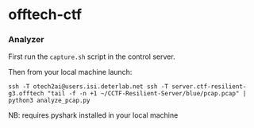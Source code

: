 # offtech-ctf

### Analyzer

First run the `capture.sh` script in the control server.

Then from your local machine launch:

```
ssh -T otech2ai@users.isi.deterlab.net ssh -T server.ctf-resilient-g3.offtech "tail -f -n +1 ~/CCTF-Resilient-Server/blue/pcap.pcap" | python3 analyze_pcap.py
```

NB: requires pyshark installed in your local machine
